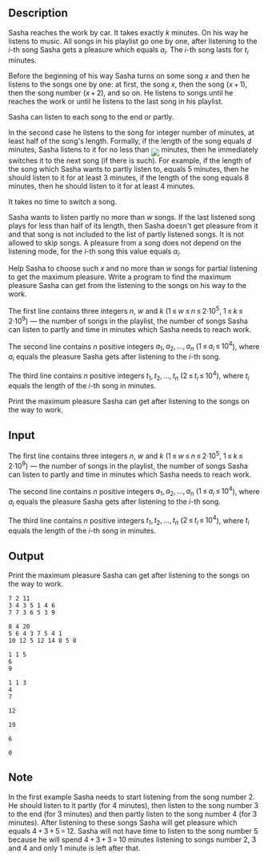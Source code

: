 ## Description

<div><p>Sasha reaches the work by car. It takes exactly <span class="tex-span"><i>k</i></span> minutes. On his way he listens to music. All songs in his playlist go one by one, after listening to the <span class="tex-span"><i>i</i></span>-th song Sasha gets a pleasure which equals <span class="tex-span"><i>a</i><sub class="lower-index"><i>i</i></sub></span>. The <span class="tex-span"><i>i</i></span>-th song lasts for <span class="tex-span"><i>t</i><sub class="lower-index"><i>i</i></sub></span> minutes. </p><p>Before the beginning of his way Sasha turns on some song <span class="tex-span"><i>x</i></span> and then he listens to the songs one by one: at first, the song <span class="tex-span"><i>x</i></span>, then the song <span class="tex-span">(<i>x</i> + 1)</span>, then the song number <span class="tex-span">(<i>x</i> + 2)</span>, and so on. He listens to songs until he reaches the work or until he listens to the last song in his playlist. </p><p>Sasha can listen to each song to the end or <span class="tex-font-style-it">partly</span>.</p><p>In the second case he listens to the song for integer number of minutes, at least half of the song's length. Formally, if the length of the song equals <span class="tex-span"><i>d</i></span> minutes, Sasha listens to it for no less than <img align="middle" class="tex-formula" src="file://p0kivOe1.png" style="max-width: 100.0%;max-height: 100.0%;"> minutes, then he immediately switches it to the next song (if there is such). For example, if the length of the song which Sasha wants to <span class="tex-font-style-it">partly</span> listen to, equals <span class="tex-span">5</span> minutes, then he should listen to it for at least <span class="tex-span">3</span> minutes, if the length of the song equals <span class="tex-span">8</span> minutes, then he should listen to it for at least <span class="tex-span">4</span> minutes.</p><p>It takes no time to switch a song.</p><p>Sasha wants to listen <span class="tex-font-style-it">partly</span> no more than <span class="tex-span"><i>w</i></span> songs. If the last listened song plays for less than half of its length, then Sasha doesn't get pleasure from it and that song is not included to the list of <span class="tex-font-style-it">partly</span> listened songs. It is not allowed to skip songs. A pleasure from a song does not depend on the listening mode, for the <span class="tex-span"><i>i</i></span>-th song this value equals <span class="tex-span"><i>a</i><sub class="lower-index"><i>i</i></sub></span>.</p><p>Help Sasha to choose such <span class="tex-span"><i>x</i></span> and no more than <span class="tex-span"><i>w</i></span> songs for <span class="tex-font-style-it">partial</span> listening to get the maximum pleasure. Write a program to find the maximum pleasure Sasha can get from the listening to the songs on his way to the work.</p></div><div class="input-specification"><p>The first line contains three integers <span class="tex-span"><i>n</i></span>, <span class="tex-span"><i>w</i></span> and <span class="tex-span"><i>k</i></span> (<span class="tex-span">1 ≤ <i>w</i> ≤ <i>n</i> ≤ 2·10<sup class="upper-index">5</sup></span>, <span class="tex-span">1 ≤ <i>k</i> ≤ 2·10<sup class="upper-index">9</sup></span>)&nbsp;— the number of songs in the playlist, the number of songs Sasha can listen to <span class="tex-font-style-it">partly</span> and time in minutes which Sasha needs to reach work. </p><p>The second line contains <span class="tex-span"><i>n</i></span> positive integers <span class="tex-span"><i>a</i><sub class="lower-index">1</sub>, <i>a</i><sub class="lower-index">2</sub>, ..., <i>a</i><sub class="lower-index"><i>n</i></sub></span> (<span class="tex-span">1 ≤ <i>a</i><sub class="lower-index"><i>i</i></sub> ≤ 10<sup class="upper-index">4</sup></span>), where <span class="tex-span"><i>a</i><sub class="lower-index"><i>i</i></sub></span> equals the pleasure Sasha gets after listening to the <span class="tex-span"><i>i</i></span>-th song.</p><p>The third line contains <span class="tex-span"><i>n</i></span> positive integers <span class="tex-span"><i>t</i><sub class="lower-index">1</sub>, <i>t</i><sub class="lower-index">2</sub>, ..., <i>t</i><sub class="lower-index"><i>n</i></sub></span> (<span class="tex-span">2 ≤ <i>t</i><sub class="lower-index"><i>i</i></sub> ≤ 10<sup class="upper-index">4</sup></span>), where <span class="tex-span"><i>t</i><sub class="lower-index"><i>i</i></sub></span> equals the length of the <span class="tex-span"><i>i</i></span>-th song in minutes.</p></div><div class="output-specification"><p>Print the maximum pleasure Sasha can get after listening to the songs on the way to work. </p></div>

## Input

<p>The first line contains three integers <span class="tex-span"><i>n</i></span>, <span class="tex-span"><i>w</i></span> and <span class="tex-span"><i>k</i></span> (<span class="tex-span">1 ≤ <i>w</i> ≤ <i>n</i> ≤ 2·10<sup class="upper-index">5</sup></span>, <span class="tex-span">1 ≤ <i>k</i> ≤ 2·10<sup class="upper-index">9</sup></span>)&nbsp;— the number of songs in the playlist, the number of songs Sasha can listen to <span class="tex-font-style-it">partly</span> and time in minutes which Sasha needs to reach work. </p><p>The second line contains <span class="tex-span"><i>n</i></span> positive integers <span class="tex-span"><i>a</i><sub class="lower-index">1</sub>, <i>a</i><sub class="lower-index">2</sub>, ..., <i>a</i><sub class="lower-index"><i>n</i></sub></span> (<span class="tex-span">1 ≤ <i>a</i><sub class="lower-index"><i>i</i></sub> ≤ 10<sup class="upper-index">4</sup></span>), where <span class="tex-span"><i>a</i><sub class="lower-index"><i>i</i></sub></span> equals the pleasure Sasha gets after listening to the <span class="tex-span"><i>i</i></span>-th song.</p><p>The third line contains <span class="tex-span"><i>n</i></span> positive integers <span class="tex-span"><i>t</i><sub class="lower-index">1</sub>, <i>t</i><sub class="lower-index">2</sub>, ..., <i>t</i><sub class="lower-index"><i>n</i></sub></span> (<span class="tex-span">2 ≤ <i>t</i><sub class="lower-index"><i>i</i></sub> ≤ 10<sup class="upper-index">4</sup></span>), where <span class="tex-span"><i>t</i><sub class="lower-index"><i>i</i></sub></span> equals the length of the <span class="tex-span"><i>i</i></span>-th song in minutes.</p>

## Output

<p>Print the maximum pleasure Sasha can get after listening to the songs on the way to work. </p>





```input1
7 2 11
3 4 3 5 1 4 6
7 7 3 6 5 3 9

```




```input2
8 4 20
5 6 4 3 7 5 4 1
10 12 5 12 14 8 5 8

```




```input3
1 1 5
6
9

```




```input4
1 1 3
4
7

```




```output1
12

```




```output2
19

```




```output3
6

```




```output4
0

```



## Note

<p>In the first example Sasha needs to start listening from the song number <span class="tex-span">2</span>. He should listen to it <span class="tex-font-style-it">partly</span> (for <span class="tex-span">4</span> minutes), then listen to the song number <span class="tex-span">3</span> to the end (for <span class="tex-span">3</span> minutes) and then <span class="tex-font-style-it">partly</span> listen to the song number <span class="tex-span">4</span> (for <span class="tex-span">3</span> minutes). After listening to these songs Sasha will get pleasure which equals <span class="tex-span">4 + 3 + 5 = 12</span>. Sasha will not have time to listen to the song number <span class="tex-span">5</span> because he will spend <span class="tex-span">4 + 3 + 3 = 10</span> minutes listening to songs number <span class="tex-span">2</span>, <span class="tex-span">3</span> and <span class="tex-span">4</span> and only <span class="tex-span">1</span> minute is left after that. </p>
